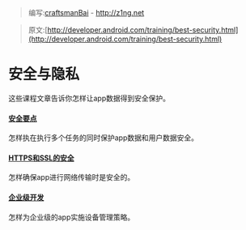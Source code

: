 > 编写:[craftsmanBai](https://github.com/craftsmanBai) - <http://z1ng.net>

> 原文:[http://developer.android.com/training/best-security.html](http://developer.android.com/training/best-security.html)

# 安全与隐私
这些课程文章告诉你怎样让app数据得到安全保护。

#### [安全要点](security-tips.html)
怎样执在执行多个任务的同时保护app数据和用户数据安全。

#### [HTTPS和SSL的安全](security-ssl.html)
怎样确保app进行网络传输时是安全的。

#### [企业级开发](enterprise/index.html)
怎样为企业级的app实施设备管理策略。
